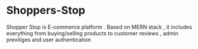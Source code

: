 # Shoppers-Stop
Shopper Stop is E-commerce platform . Based on MERN stack , it includes everything from buying/selling products to customer reviews , admin previliges and user authentication
